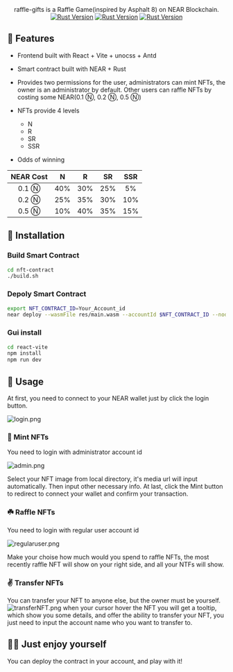 <div align="center">
  raffle-gifts is a Raffle Game(inspired by Asphalt 8) on NEAR Blockchain.
  <br/>
    <a href="https://react.docschina.org/versions"><img alt="Rust Version" src="https://img.shields.io/badge/react-v18.2.0-ff69b4" /></a>
    <a href="https://cn.vitejs.dev/"><img alt="Rust Version" src="https://img.shields.io/badge/vite-v3.0.7-brightgreen" /></a>
    <a href="https://blog.rust-lang.org/2022/07/19/Rust-1.62.1.html"><img alt="Rust Version" src="https://img.shields.io/badge/rust-1.62%2B-blue" /></a>  
  </div>

## 🍻 Features

- Frontend built with React + Vite + unocss + Antd
- Smart contract built with NEAR + Rust
- Provides two permissions for the user, administrators can mint NFTs, the owner is an administrator by default. Other users can raffle NFTs by costing some NEAR(0.1 Ⓝ, 0.2 Ⓝ, 0.5 Ⓝ)

- NFTs provide 4 levels
  - N
  - R
  - SR
  - SSR
- Odds of winning

| NEAR Cost |  N  |  R  | SR  | SSR |
| :-------: | :-: | :-: | :-: | :-: |
|   0.1 Ⓝ   | 40% | 30% | 25% | 5%  |
|   0.2 Ⓝ   | 25% | 35% | 30% | 10% |
|   0.5 Ⓝ   | 10% | 40% | 35% | 15% |

## 🧸 Installation

### Build Smart Contract

```bash
cd nft-contract
./build.sh
```

### Depoly Smart Contract

```bash
export NFT_CONTRACT_ID=Your_Account_id
near deploy --wasmFile res/main.wasm --accountId $NFT_CONTRACT_ID --nodeUrl https://public-rpc.blockpi.io/http/near-testnet
```

### Gui install

```bash
cd react-vite
npm install
npm run dev
```

## 🎡 Usage

At first, you need to connect to your NEAR wallet just by click the login button.

![login.png](https://tva1.sinaimg.cn/large/e6c9d24egy1h5olzdi35dj217r0u0ach.jpg)

### 🌴 Mint NFTs

You need to login with administrator account id

![admin.png](https://tva1.sinaimg.cn/large/e6c9d24egy1h5om0mkar9j21530u0q6r.jpg)

Select your NFT image from local directory, it's media url will input automatically. Then input other necessary info. At last, click the Mint button to redirect to connect your wallet and confirm your transaction.

### ☘️ Raffle NFTs

You need to login with regular user account id

![regularuser.png](https://tva1.sinaimg.cn/large/e6c9d24egy1h5oma38xknj21bp0u0gqf.jpg)

Make your choise how much would you spend to raffle NFTs, the most recently raffle NFT will show on your right side, and all your NTFs will show.

### ✌️ Transfer NFTs

You can transfer your NFT to anyone else, but the owner must be yourself.
![transferNFT.png](https://img1.imgtp.com/2022/08/30/rglaOclV.png)
when your cursor hover the NFT you will get a tooltip, which show you some details, and offer the ability to transfer your NFT, you just need to input the account name who you want to transfer to.

## 🥷🏻 Just enjoy yourself

You can deploy the contract in your account, and play with it!
